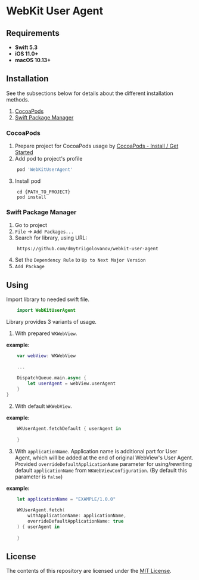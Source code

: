 # WebKit User Agent

## Requirements

* **Swift 5.3**
* **iOS 11.0+**
* **macOS 10.13+**

## Installation

See the subsections below for details about the different installation methods.
1. [CocoaPods](#cocoapods)
2. [Swift Package Manager](#swift-package-manager)

### CocoaPods

1. Prepare project for CocoaPods usage by [CocoaPods - Install / Get Started](https://cocoapods.org)
2. Add pod to project's profile
```ruby
    pod 'WebKitUserAgent'
```
3. Install pod
```console
    cd {PATH_TO_PROJECT}
    pod install
```


### Swift Package Manager

1. Go to project
2. `File` → `Add Packages...`
3. Search for library, using URL: 
```
    https://github.com/dmytriigolovanov/webkit-user-agent
```
4. Set the `Dependency Rule` to `Up to Next Major Version`
5. `Add Package`

## Using

Import library to needed swift file.

```swift
    import WebKitUserAgent
```

Library provides 3 variants of usage.
1. With prepared `WKWebView`.

**example:**

```swift
    var webView: WKWebView
    
    ... 
    
    DispatchQueue.main.async {
        let userAgent = webView.userAgent
    }
}
```

2. With default `WKWebView`.

**example:**

```swift
    WKUserAgent.fetchDefault { userAgent in
    
    }
```

3. With `applicationName`.
Application name is additional part for User Agent, which will be added at the end of original WebView's User Agent.
Provided `overrideDefaultApplicationName` parameter for using/rewriting default `applicationName` from `WKWebViewConfiguration`.
(By default this parameter is `false`)

**example:**
```swift
    let applicationName = "EXAMPLE/1.0.0"
    
    WKUserAgent.fetch(
        withApplicationName: applicationName, 
        overrideDefaultApplicationName: true
    ) { userAgent in
    
    }
```


## License

The contents of this repository are licensed under the
[MIT License](https://github.com/dmytriigolovanov/webkit-user-agent/blob/main/LICENSE).
